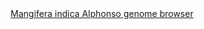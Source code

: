 <div id="Mangifera_indica_Alphonso_genome_browser" align="center">
  <a href="https://ink-blot.github.io/?sessionURL=blob:zZVtb6pIFID_ymY.7SaIgCDiN22tii.tehH15saMMMAozCAzgNL0v._UW._NZpttu9mXJoTAcIZzzjzPwCMoUMYwJaANNFk1ZANIgEW0XMAkjdEUJoiBdgBjhiSQoQBliHgItB9BABmHznwsJkacp6xdr_swqIWI0AR7TGYNGaY1RnMeIRFa02SYwIoSWDLZo4kI5rAO4zSihNE69DzEWE2pp4iE2xKK0_XZ9vJKtE3ymONL1q0oQhTmywEU1WLio9Mbhbwnc2gOGoeJlm6M04y0eqrD1.cFpHe7brX03P19OT7ezP2H1cjuBwx_KdCtHludCDeVYTKYhnmW1k1nuirzQWUneOqebDvdj4eupW.6ztg7.7GdVrkfEr.8mZiNXnAXWtWx6ETH_tof4lmoU9EQBk8SiKmXi2UHXpSpZtuQlJYu6YZVe74yJMuwRNsZxaD99ZsEeAa9g4j..gj4ORVsAEPH_IJJAjTzUQbaNUtRTNWyNEM3dcWy1CfpEeRZ_A_DSyARNPAW.ZhvfcplRjMuOIVB0JDDStQT4PjCTiR.O_gTkfUL0upi.7hxlGLYiiaNGw3lt1ZyWI20nh21rH7hDfAUBmfHQdzrVu5ovZuupwPjTCw43ct8h0VH7249oFkCuQh9HhL3L2QhIZRD_rxfJRAhHEYixlQk4NGYCs4gC3e_KtIv4lAN5TcRVGCGdzjG_OyKlLQE7YZmNHX1hxqNf0eFH7t3MZ.3tJZqtRpbdSvwc_EJ8beMpEwW3ciFF_zJjA_P_USiWI5j7_e5B9eTEuuonHf0nqplLvaqjFS.bh17a3uTxtWXwaHsEO92Uurr46zTXLl35uiI_yjKx1fx6o0Y.alNATMMCX9VB9W0TO0vBHrRRP9fNHkGG_9tUV6b_YlUWZPDTROd9eXgVDYgdMe6wjvD3Wg3mveXU0XtjGjRO8G0cidZ4OjuQ6ltSNlZRsYi72gT.0OqvLqSH5dF1ZWm.bYtxn9oi7yDyTu0eAn7RPxHcDW675il6TnaYZ.Vg8WD0Zwqsx3sVj6EWeLojHqz0Er6mZMv5_cT754Pizu2GsKC8kp09Bb_69pcQX._vf5MYhySBF1Qv3BrPn17.h0-">Mangifera indica Alphonso genome browser</a>
</div>
